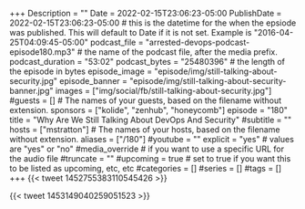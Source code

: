 +++
Description = ""
Date = 2022-02-15T23:06:23-05:00
PublishDate = 2022-02-15T23:06:23-05:00 # this is the datetime for the when the epsiode was published. This will default to Date if it is not set. Example is "2016-04-25T04:09:45-05:00"
podcast_file = "arrested-devops-podcast-episode180.mp3" # the name of the podcast file, after the media prefix.
podcast_duration = "53:02"
podcast_bytes = "25480396" # the length of the episode in bytes
episode_image = "episode/img/still-talking-about-security.jpg"
episode_banner = "episode/img/still-talking-about-security-banner.jpg"
images = ["img/social/fb/still-talking-about-security.jpg"]
#guests = [] # The names of your guests, based on the filename without extension.
sponsors = ["kolide", "zenhub", "honeycomb"]
episode = "180"
title = "Why Are We Still Talking About DevOps And Security"
#subtitle = ""
hosts = ["mstratton"] # The names of your hosts, based on the filename without extension.
aliases = ["/180"]
#youtube = ""
explicit = "yes" # values are "yes" or "no"
#media_override # if you want to use a specific URL for the audio file
#truncate = ""
#upcoming = true # set to true if you want this to be listed as upcoming, etc, etc
#categories = []
#series = []
#tags = []
+++
{{< tweet 1452755383110545426 >}}

{{< tweet 1453149040259051523 >}}
